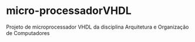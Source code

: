 # micro-processadorVHDL
Projeto de microprocessador VHDL da disciplina Arquitetura e Organização de Computadores
